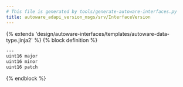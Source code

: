 ```yaml
---
# This file is generated by tools/generate-autoware-interfaces.py
title: autoware_adapi_version_msgs/srv/InterfaceVersion
---
```


{% extends 'design/autoware-interfaces/templates/autoware-data-type.jinja2' %}
{% block definition %}

```txt
---
uint16 major
uint16 minor
uint16 patch
```

{% endblock %}
